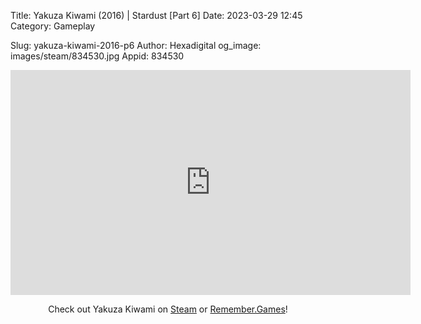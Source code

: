 Title: Yakuza Kiwami (2016) | Stardust [Part 6]
Date: 2023-03-29 12:45
Category: Gameplay

Slug: yakuza-kiwami-2016-p6
Author: Hexadigital
og_image: images/steam/834530.jpg
Appid: 834530

<center><iframe src="https://www.youtube.com/embed/Gjipkqbl8w8?feature=oembed" allow="accelerometer; autoplay; encrypted-media; gyroscope; picture-in-picture" width="640" height="360" frameborder="0"></iframe>

Check out Yakuza Kiwami on [Steam](https://store.steampowered.com/app/834530/?curator_clanid=34633900) or [Remember.Games](https://remember.games/game/342/)!</center>